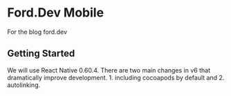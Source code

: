 # Ford.Dev Mobile
For the blog ford.dev

## Getting Started
We will use React Native 0.60.4. There are two main changes in v6 that dramatically improve development. 1. including cocoapods by default and 2. autolinking. 
